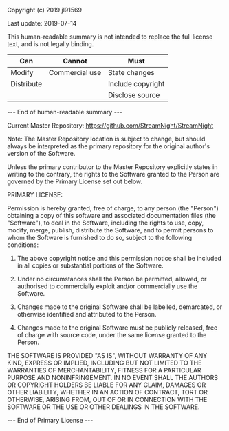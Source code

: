 Copyright (c) 2019 jl91569

Last update: 2019-07-14

This human-readable summary is not intended to replace the full license text, and is not legally binding.

| Can        | Cannot         | Must              |
|------------|----------------|-------------------|
| Modify     | Commercial use | State changes     |
| Distribute |                | Include copyright |
|            |                | Disclose source   |

--- End of human-readable summary ---

Current Master Repository: https://github.com/StreamNight/StreamNight

Note: The Master Repository location is subject to change, but should always be interpreted as the primary repository for the original author's version of the Software.

Unless the primary contributor to the Master Repository explicitly states in writing to the contrary, the rights to the Software granted to the Person are governed by the Primary License set out below.

PRIMARY LICENSE:

Permission is hereby granted, free of charge, to any person (the "Person") obtaining a copy of this software and associated documentation files (the "Software"), to deal in the Software, including the rights to use, copy, modify, merge, publish, distribute the Software, and to permit persons to whom the Software is furnished to do so, subject to the following conditions:

1. The above copyright notice and this permission notice shall be included in all copies or substantial portions of the Software.

2. Under no circumstances shall the Person be permitted, allowed, or authorised to commercially exploit and/or commercially use the Software.

3. Changes made to the original Software shall be labelled, demarcated, or otherwise identified and attributed to the Person.

4. Changes made to the original Software must be publicly released, free of charge with source code, under the same license granted to the Person.

THE SOFTWARE IS PROVIDED "AS IS", WITHOUT WARRANTY OF ANY KIND, EXPRESS OR IMPLIED, INCLUDING BUT NOT LIMITED TO THE WARRANTIES OF MERCHANTABILITY, FITNESS FOR A PARTICULAR PURPOSE AND NONINFRINGEMENT. IN NO EVENT SHALL THE AUTHORS OR COPYRIGHT HOLDERS BE LIABLE FOR ANY CLAIM, DAMAGES OR OTHER LIABILITY, WHETHER IN AN ACTION OF CONTRACT, TORT OR OTHERWISE, ARISING FROM, OUT OF OR IN CONNECTION WITH THE SOFTWARE OR THE USE OR OTHER DEALINGS IN THE SOFTWARE.

--- End of Primary License ---

